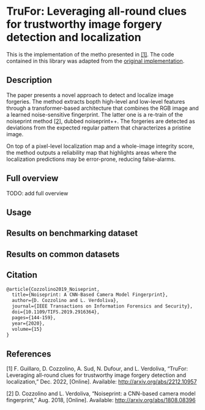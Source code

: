 # TruFor: Leveraging all-round clues for trustworthy image forgery detection and localization

This is the implementation of the metho presented in [[1]](https://arxiv.org/abs/2212.10957).
The code contained in this library was adapted from the [original implementation](https://github.com/grip-unina/TruFor).

## Description

The paper presents a novel approach to detect and localize image forgeries. The method
extracts bopth high-level and low-level features through a transformer-based architecture
that combines the RGB image and a learned noise-sensitive fingerprint. The latter one
is a re-train of the noiseprint method [[2]](https://ieeexplore.ieee.org/document/8713484),
dubbed noiseprint++. The forgeries are detected as deviations from the expected regular pattern
that characterizes a pristine image.

On top of a pixel-level localization map and a whole-image integrity score, the method outputs
a reliability map that highlights areas where the localization predictions may be error-prone,
reducing false-alarms.


## Full overview

TODO: add full overview

## Usage

## Results on benchmarking dataset

## Results on common datasets

## Citation
```tex
@article{Cozzolino2019_Noiseprint,
  title={Noiseprint: A CNN-Based Camera Model Fingerprint},
  author={D. Cozzolino and L. Verdoliva},
  journal={IEEE Transactions on Information Forensics and Security},
  doi={10.1109/TIFS.2019.2916364},
  pages={144-159},
  year={2020},
  volume={15}
}
```

## References

[1] F. Guillaro, D. Cozzolino, A. Sud, N. Dufour, and L. Verdoliva, “TruFor: Leveraging all-round clues for trustworthy image forgery detection and localization,” Dec. 2022, [Online]. Available: http://arxiv.org/abs/2212.10957

[2] D. Cozzolino and L. Verdoliva, “Noiseprint: a CNN-based camera model fingerprint,” Aug. 2018, [Online]. Available: http://arxiv.org/abs/1808.08396

